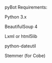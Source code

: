 pyBot Requirements:

Python 3.x

BeautifulSoup 4

Lxml or html5lib

python-dateutil

Stemmer (for Cobe)

